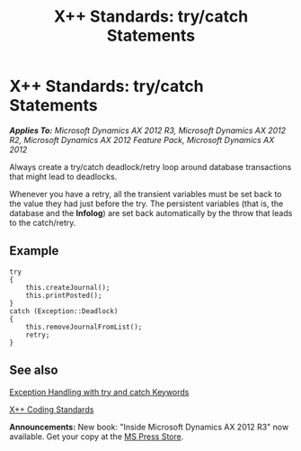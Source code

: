 ﻿---
title: 'X++ Standards: try/catch Statements'
TOCTitle: 'X++ Standards: try/catch Statements'
ms:assetid: a34bb97c-3044-47ae-8d55-68c26a0cf873
ms:mtpsurl: https://msdn.microsoft.com/en-us/library/Aa849924(v=AX.60)
ms:contentKeyID: 35248375
ms.date: 05/18/2015
mtps_version: v=AX.60
---

# X++ Standards: try/catch Statements 


_**Applies To:** Microsoft Dynamics AX 2012 R3, Microsoft Dynamics AX 2012 R2, Microsoft Dynamics AX 2012 Feature Pack, Microsoft Dynamics AX 2012_

Always create a try/catch deadlock/retry loop around database transactions that might lead to deadlocks.

Whenever you have a retry, all the transient variables must be set back to the value they had just before the try. The persistent variables (that is, the database and the **Infolog**) are set back automatically by the throw that leads to the catch/retry.

## Example

    try
    {
        this.createJournal();
        this.printPosted();
    }
    catch (Exception::Deadlock)
    {
        this.removeJournalFromList();
        retry;
    }

## See also

[Exception Handling with try and catch Keywords](exception-handling-with-try-and-catch-keywords.md)

[X++ Coding Standards](x-coding-standards.md)

  
**Announcements:** New book: "Inside Microsoft Dynamics AX 2012 R3" now available. Get your copy at the [MS Press Store](https://www.microsoftpressstore.com/store/inside-microsoft-dynamics-ax-2012-r3-9780735685109).

